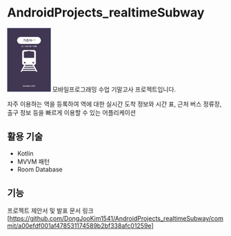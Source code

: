 # AndroidProjects_realtimeSubway

<img src = "./ScreenShots/icon.jpg" width="20%">  
모바일프로그래밍 수업 기말고사 프로젝트입니다.<br/>

자주 이용하는 역을 등록하여 역에 대한 실시간 도착 정보와 시간	표, 근처 버스 정류장, 출구 정보 등을 빠르게 이용할 수 있는 어플리케이션

## 활용 기술
- Kotlin
- MVVM 패턴
- Room Database


## 기능

프로젝트 제안서 및 발표 문서 링크<br/>
[https://github.com/DongJooKim1541/AndroidProjects_realtimeSubway/commit/a00efdf001af478531174589b2bf338afc01259e]
